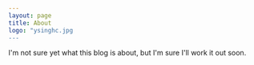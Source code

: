 ```yaml
---
layout: page
title: About
logo: "ysinghc.jpg
---
```


I'm not sure yet what this blog is about, but I'm sure I'll work it out soon.
